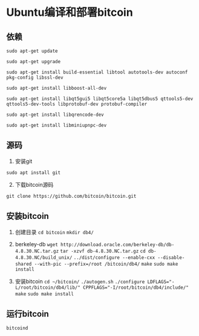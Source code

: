 # Ubuntu编译和部署bitcoin

## 依赖

`sudo apt-get update`

`sudo apt-get upgrade`

`sudo apt-get install build-essential libtool autotools-dev autoconf pkg-config libssl-dev`

`sudo apt-get install libboost-all-dev`

`sudo apt-get install libqt5gui5 libqt5core5a libqt5dbus5 qttools5-dev qttools5-dev-tools libprotobuf-dev protobuf-compiler`

`sudo apt-get install libqrencode-dev`

`sudo apt-get install libminiupnpc-dev`

## 源码

1. 安装git

`sudo apt install git`

2. 下载bitcoin源码

`git clone https://github.com/bitcoin/bitcoin.git`

## 安装bitcoin

1. 创建目录
`cd bitcoin`
`mkdir db4/`

2. berkeley-db
`wget http://download.oracle.com/berkeley-db/db-4.8.30.NC.tar.gz`
`tar -xzvf db-4.8.30.NC.tar.gz`
`cd db-4.8.30.NC/build_unix/`
`../dist/configure --enable-cxx --disable-shared --with-pic --prefix=/root /bitcoin/db4/`
`make`
`sudo make install`
3. 安装bitcoin
`cd ~/bitcoin/`
`./autogen.sh`
`./configure LDFLAGS="-L/root/bitcoin/db4/lib/" CPPFLAGS="-I/root/bitcoin/db4/include/"`
`make`
`sudo make install`
## 运行bitcoin
`bitcoind`